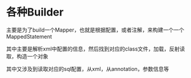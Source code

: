 # 各种Builder
主要是为了build一个Mapper，也就是根据配置，或者注解，来构建一个一个MappedStatement

其中主要是解析xml中配置的信息，然后找到对应的class文件，加载，反射读取，构造一个对象

其中又涉及到读取对应的sql配置，从xml，从annotation，参数信息等